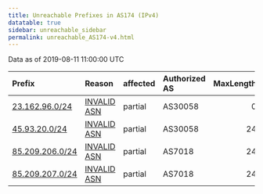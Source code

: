 ```yaml
---
title: Unreachable Prefixes in AS174 (IPv4)
datatable: true
sidebar: unreachable_sidebar
permalink: unreachable_AS174-v4.html
---
```


Data as of 2019-08-11 11:00:00 UTC


<div class="datatable-begin"></div>

| Prefix                                                   | Reason                                                                                               | affected   | Authorized AS   |   MaxLength | Anchor                                         |   unreachable /24s |
|:---------------------------------------------------------|:-----------------------------------------------------------------------------------------------------|:-----------|:----------------|------------:|:-----------------------------------------------|-------------------:|
| [23.162.96.0/24](https://stat.ripe.net/23.162.96.0/24)   | [INVALID ASN](https://rpki-validator.ripe.net/announcement-preview?asn=AS174&prefix=23.162.96.0/24)  | partial    | AS30058         |           0 | [ARIN](unreachable_ARIN-v4.html)               |                  1 |
| [45.93.20.0/24](https://stat.ripe.net/45.93.20.0/24)     | [INVALID ASN](https://rpki-validator.ripe.net/announcement-preview?asn=AS174&prefix=45.93.20.0/24)   | partial    | AS30058         |          24 | [RIPE](unreachable_RIPE_NCC_RPKI_Root-v4.html) |                  1 |
| [85.209.206.0/24](https://stat.ripe.net/85.209.206.0/24) | [INVALID ASN](https://rpki-validator.ripe.net/announcement-preview?asn=AS174&prefix=85.209.206.0/24) | partial    | AS7018          |          24 | [RIPE](unreachable_RIPE_NCC_RPKI_Root-v4.html) |                  1 |
| [85.209.207.0/24](https://stat.ripe.net/85.209.207.0/24) | [INVALID ASN](https://rpki-validator.ripe.net/announcement-preview?asn=AS174&prefix=85.209.207.0/24) | partial    | AS7018          |          24 | [RIPE](unreachable_RIPE_NCC_RPKI_Root-v4.html) |                  1 |

<div class="datatable-end"></div>